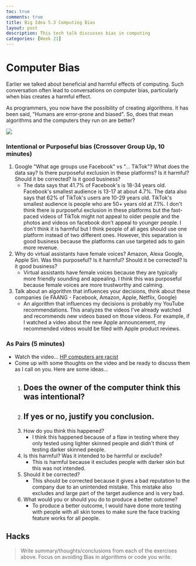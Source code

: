 ```yaml
---
toc: true
comments: true
title: Big Idea 5.3 Computing Bias
layout: post
description: This tech talk discusses bias in computing
categories: [Week 21]
---
```


# Computer Bias
Earlier we talked about beneficial and harmful effects of computing.  Such conversation often lead to conversations on computer bias, particularly when bias creates a harmful effect.

As programmers, you now have the possibility of creating algorithms.  It has been said, "Humans are error-prone and biased".  So, does that mean algorithms and the computers they run on are better?

![]({{site.baseurl}}/images/computerbias.webp)

### Intentional or Purposeful bias (Crossover Group Up, 10 minutes)
1. Google "What age groups use Facebook" vs "... TikTok"?  What does the data say?  Is there purposeful exclusion in these platforms?  Is it harmful?  Should it be corrected?  Is it good business?
    - The data says that 41.7% of Facebook's is 18-34 years old. Facebook's smallest audience is 13-17 at about 4.7%. The data also says that 62% of TikTok's users are 10-29 years old. TikTok's smallest audience is people who are 50+ years old at 7.1%. I don't think there is purposeful exclusion in these platforms but the fast-paced videos of TikTok might not appeal to older people and the photos and videos on facebook don't appeal to younger people. I don't think it is harmful but I think people of all ages should use one platform instead of two different ones. However, this separation is good business because the platforms can use targeted ads to gain more revenue.
2. Why do virtual assistants have female voices? Amazon, Alexa Google, Apple Siri. Was this purposeful?  Is it harmful?  Should it be corrected?  Is it good business?
    - Virtual assistants have female voices because they are typically more friendly sounding and appealing. I think this was purposeful because female voices are more trustworthy and calming.
3. Talk about an algorithm that influences your decisions, think about these companies (ie FAANG - Facebook, Amazon, Apple, Netflix, Google)
    - An algorithm that influences my decisions is probably my YouTube recommendations. This analyzes the videos I've already watched and recommends new videos based on those videos. For example, if I watched a video about the new Apple announcement, my recommended videos would be filed with Apple product reviews.


### As Pairs (5 minutes)
* Watch the video... [HP computers are racist](https://www.youtube.com/watch?v=t4DT3tQqgRM)
* Come up with some thoughts on the video and be ready to discuss them as I call on you.  Here are some ideas...
    1. Does the owner of the computer think this was intentional?
        - 
    2. If yes or no, justify you conclusion.
        - 
    3. How do you think this happened?
        - I think this happened because of a flaw in testing where they only tested using lighter skinned people and didn't think of testing darker skinned people.
    4. Is this harmful?  Was it intended to be harmful or exclude?
        - This is harmful because it excludes people with darker skin but this was not intended.
    5. Should it be corrected?
        - This should be corrected because it gives a bad reputation to the company due to an unintended mistake. This mistake also excludes and large part of the target audience and is very bad.
    6. What would you or should you do to produce a better outcome?
        - To produce a better outcome, I would have done more testing with people with all skin tones to make sure the face tracking feature works for all people.

## Hacks
> Write summary/thoughts/conclusions from each of the exercises above.  Focus on avoiding Bias in algorithms or code you write.

